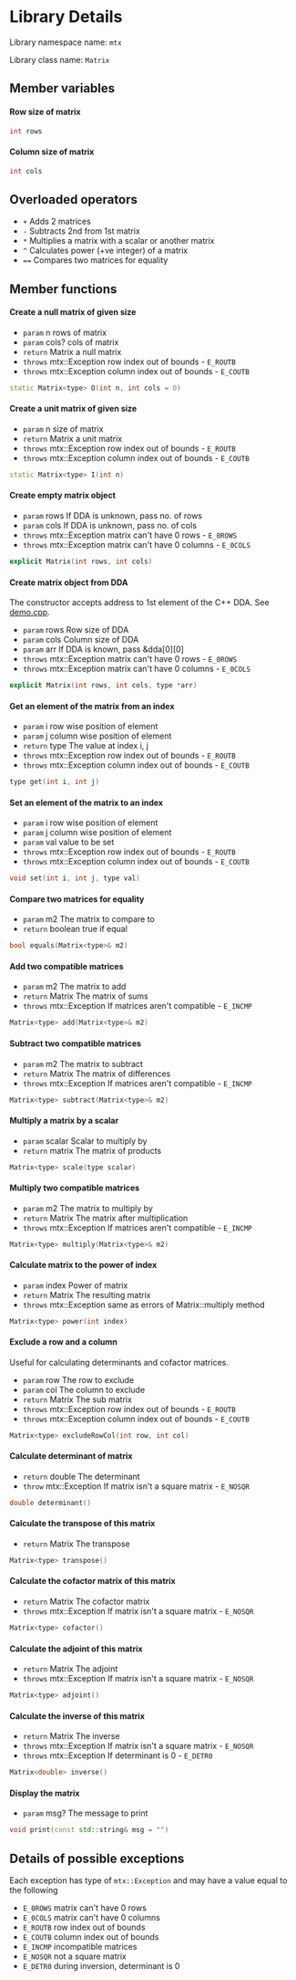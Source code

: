 # Library Details
Library namespace name: `mtx`

Library class name: `Matrix`

## Member variables

#### Row size of matrix
```c++
int rows
```

#### Column size of matrix
```c++
int cols
```

## Overloaded operators
 - `+` Adds 2 matrices
 - `-` Subtracts 2nd from 1st matrix
 - `*` Multiplies a matrix with a scalar or another matrix
 - `^` Calculates power (+ve integer) of a matrix
 - `==` Compares two matrices for equality

## Member functions

#### Create a null matrix of given size
 - `param` n rows of matrix
 - `param` cols? cols of matrix
 - `return` Matrix<type> a null matrix
 - `throws` mtx::Exception row index out of bounds - `E_ROUTB`
 - `throws` mtx::Exception column index out of bounds - `E_COUTB`
```c++
static Matrix<type> O(int n, int cols = 0)
```

#### Create a unit matrix of given size
 - `param` n size of matrix
 - `return` Matrix<type> a unit matrix
 - `throws` mtx::Exception row index out of bounds - `E_ROUTB`
 - `throws` mtx::Exception column index out of bounds - `E_COUTB`
```c++
static Matrix<type> I(int n)
```

#### Create empty matrix object
 - `param` rows If DDA is unknown, pass no. of rows
 - `param` cols If DDA is unknown, pass no. of cols
 - `throws` mtx::Exception matrix can't have 0 rows - `E_0ROWS`
 - `throws` mtx::Exception matrix can't have 0 columns - `E_0COLS`
```c++
explicit Matrix(int rows, int cols)
```

#### Create matrix object from DDA
The constructor accepts address to 1st element of the C++ DDA.
See [demo.cpp](demo.cpp).
 - `param` rows Row size of DDA
 - `param` cols Column size of DDA
 - `param` arr If DDA is known, pass &dda[0][0]
 - `throws` mtx::Exception matrix can't have 0 rows - `E_0ROWS`
 - `throws` mtx::Exception matrix can't have 0 columns - `E_0COLS`
```c++
explicit Matrix(int rows, int cols, type *arr)
```

#### Get an element of the matrix from an index
 - `param` i row wise position of element
 - `param` j column wise position of element
 - `return` type The value at index i, j
 - `throws` mtx::Exception row index out of bounds - `E_ROUTB`
 - `throws` mtx::Exception column index out of bounds - `E_COUTB`
```c++
type get(int i, int j)
```

#### Set an element of the matrix to an index
 - `param` i row wise position of element
 - `param` j column wise position of element
 - `param` val value to be set
 - `throws` mtx::Exception row index out of bounds - `E_ROUTB`
 - `throws` mtx::Exception column index out of bounds - `E_COUTB`
```c++
void set(int i, int j, type val)
```

#### Compare two matrices for equality
 - `param` m2 The matrix to compare to
 - `return` boolean true if equal
```c++
bool equals(Matrix<type>& m2)
```

#### Add two compatible matrices
 - `param` m2 The matrix to add
 - `return` Matrix<type> The matrix of sums
 - `throws` mtx::Exception If matrices aren't compatible - `E_INCMP`
```c++
Matrix<type> add(Matrix<type>& m2)
```

#### Subtract two compatible matrices
 - `param` m2 The matrix to subtract
 - `return` Matrix<type> The matrix of differences
 - `throws` mtx::Exception If matrices aren't compatible - `E_INCMP`
```c++
Matrix<type> subtract(Matrix<type>& m2)
```

#### Multiply a matrix by a scalar
 - `param` scalar Scalar to multiply by
 - `return` matrix The matrix of products
```c++
Matrix<type> scale(type scalar)
```

#### Multiply two compatible matrices
 - `param` m2 The matrix to multiply by
 - `return` Matrix<type> The matrix after multiplication
 - `throws` mtx::Exception If matrices aren't compatible - `E_INCMP`
```c++
Matrix<type> multiply(Matrix<type>& m2)
```

#### Calculate matrix to the power of index
 - `param` index Power of matrix
 - `return` Matrix<type> The resulting matrix
 - `throws` mtx::Exception same as errors of Matrix::multiply method
```c++
Matrix<type> power(int index)
```

#### Exclude a row and a column
Useful for calculating determinants and cofactor matrices.
 - `param` row The row to exclude
 - `param` col The column to exclude
 - `return` Matrix<type> The sub matrix
 - `throws` mtx::Exception row index out of bounds - `E_ROUTB`
 - `throws` mtx::Exception column index out of bounds - `E_COUTB`
```c++
Matrix<type> excludeRowCol(int row, int col)
```

#### Calculate determinant of matrix
 - `return` double The determinant
 - `throw` mtx::Exception If matrix isn't a square matrix - `E_NOSQR`
```c++
double determinant()
```

#### Calculate the transpose of this matrix
 - `return` Matrix<type> The transpose
```c++
Matrix<type> transpose()
```

#### Calculate the cofactor matrix of this matrix
 - `return` Matrix<type> The cofactor matrix
 - `throws` mtx::Exception If matrix isn't a square matrix - `E_NOSQR`
```c++
Matrix<type> cofactor()
```

#### Calculate the adjoint of this matrix
 - `return` Matrix<type> The adjoint
 - `throws` mtx::Exception If matrix isn't a square matrix - `E_NOSQR`
```c++
Matrix<type> adjoint()
```

#### Calculate the inverse of this matrix
 - `return` Matrix<double> The inverse
 - `throws` mtx::Exception If matrix isn't a square matrix - `E_NOSQR`
 - `throws` mtx::Exception If determinant is 0 - `E_DETR0`
```c++
Matrix<double> inverse()
```

#### Display the matrix
 - `param` msg? The message to print
```c++
void print(const std::string& msg = "")
```

## Details of possible exceptions
Each exception has type of `mtx::Exception` and may have a value equal to the following
 - `E_0ROWS`  matrix can't have 0 rows
 - `E_0COLS`  matrix can't have 0 columns
 - `E_ROUTB`  row index out of bounds
 - `E_COUTB`  column index out of bounds
 - `E_INCMP`  incompatible matrices
 - `E_NOSQR`  not a square matrix
 - `E_DETR0`  during inversion, determinant is 0
